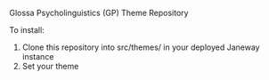 Glossa Psycholinguistics (GP) Theme Repository

To install:

1. Clone this repository into src/themes/ in your deployed Janeway instance
2. Set your theme